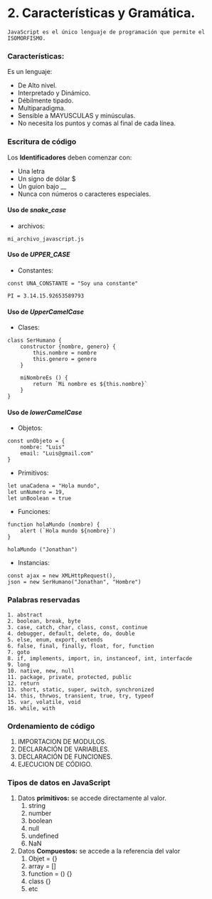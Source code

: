 # 2. Características y Gramática.

	JavaScript es el único lenguaje de programación que permite el ISOMORFISMO.
### Características:

Es un lenguaje:

- De Alto nivel.
- Interpretado y Dinámico.
- Débilmente tipado.
- Multiparadigma.
- Sensible a MAYUSCULAS y minúsculas.
- No necesita los puntos y comas al final de cada línea.

### Escritura de código

Los **Identificadores** deben comenzar con:

- Una letra
- Un signo de dólar $
- Un guion bajo __
- Nunca con números o caracteres especiales.

#### Uso de ***snake_case***

- archivos:

~~~
mi_archivo_javascript.js
~~~

#### Uso de ***UPPER_CASE***

- Constantes:

~~~
const UNA_CONSTANTE = "Soy una constante"

PI = 3.14.15.92653589793
~~~

#### Uso de ***UpperCamelCase***

- Clases:

~~~
class SerHumano {
	constructor {nombre, genero} {
		this.nombre = nombre
		this.genero = genero 
	}

	miNombreEs () {
		return `Mi nombre es ${this.nombre}`
	}
}
~~~

#### Uso de ***lowerCamelCase***

- Objetos:

~~~
const unObjeto = {
	nombre: "Luis"
	email: "Luis@gmail.com"
}
~~~

- Primitivos:

~~~
let unaCadena = "Hola mundo",
let	unNumero = 19,
let	unBoolean = true 
~~~

- Funciones:

~~~
function holaMundo (nombre) {
	alert (`Hola mundo ${nombre}`)
}

holaMundo ("Jonathan")
~~~

- Instancias:

~~~
const ajax = new XMLHttpRequest(),
json = new SerHumano("Jonathan", "Hombre")
~~~

### Palabras reservadas

~~~
1. abstract
2. boolean, break, byte
3. case, catch, char, class, const, continue
4. debugger, default, delete, do, double
5. else, enum, export, extends
6. false, final, finally, float, for, function
7. goto
8. if, implements, import, in, instanceof, int, interfacde
9. long
10. native, new, null
11. package, private, protected, public
12. return
13. short, static, super, switch, synchronized
14. this, thrwos, transient, true, try, typeof
15. var, volatile, void
16. while, with 
~~~

### Ordenamiento de código

1. IMPORTACION DE MODULOS.
2. DECLARACIÓN DE VARIABLES.
3. DECLARACIÓN DE FUNCIONES.
4. EJECUCION DE CÓDIGO.

### Tipos de datos en JavaScript

1. Datos **primitivos:** se accede directamente al valor.
	1. string
	2. number
	3. boolean
	4. null
	5. undefined
	6. NaN
2. Datos **Compuestos:** se accede a la referencia del valor
	1. Objet = {}
	2. array = []
	3. function = () {}
	4. class {}
	5. etc